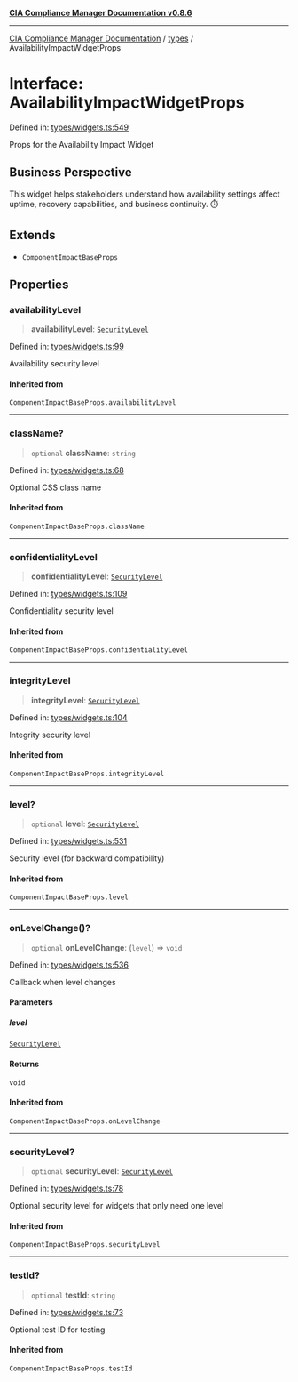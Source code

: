 [**CIA Compliance Manager Documentation v0.8.6**](../../README.md)

***

[CIA Compliance Manager Documentation](../../modules.md) / [types](../README.md) / AvailabilityImpactWidgetProps

# Interface: AvailabilityImpactWidgetProps

Defined in: [types/widgets.ts:549](https://github.com/Hack23/cia-compliance-manager/blob/050a250237d6f621490781dbdf95155919f35aed/src/types/widgets.ts#L549)

Props for the Availability Impact Widget

## Business Perspective

This widget helps stakeholders understand how availability settings
affect uptime, recovery capabilities, and business continuity. ⏱️

## Extends

- `ComponentImpactBaseProps`

## Properties

### availabilityLevel

> **availabilityLevel**: [`SecurityLevel`](../../index/type-aliases/SecurityLevel.md)

Defined in: [types/widgets.ts:99](https://github.com/Hack23/cia-compliance-manager/blob/050a250237d6f621490781dbdf95155919f35aed/src/types/widgets.ts#L99)

Availability security level

#### Inherited from

`ComponentImpactBaseProps.availabilityLevel`

***

### className?

> `optional` **className**: `string`

Defined in: [types/widgets.ts:68](https://github.com/Hack23/cia-compliance-manager/blob/050a250237d6f621490781dbdf95155919f35aed/src/types/widgets.ts#L68)

Optional CSS class name

#### Inherited from

`ComponentImpactBaseProps.className`

***

### confidentialityLevel

> **confidentialityLevel**: [`SecurityLevel`](../../index/type-aliases/SecurityLevel.md)

Defined in: [types/widgets.ts:109](https://github.com/Hack23/cia-compliance-manager/blob/050a250237d6f621490781dbdf95155919f35aed/src/types/widgets.ts#L109)

Confidentiality security level

#### Inherited from

`ComponentImpactBaseProps.confidentialityLevel`

***

### integrityLevel

> **integrityLevel**: [`SecurityLevel`](../../index/type-aliases/SecurityLevel.md)

Defined in: [types/widgets.ts:104](https://github.com/Hack23/cia-compliance-manager/blob/050a250237d6f621490781dbdf95155919f35aed/src/types/widgets.ts#L104)

Integrity security level

#### Inherited from

`ComponentImpactBaseProps.integrityLevel`

***

### level?

> `optional` **level**: [`SecurityLevel`](../../index/type-aliases/SecurityLevel.md)

Defined in: [types/widgets.ts:531](https://github.com/Hack23/cia-compliance-manager/blob/050a250237d6f621490781dbdf95155919f35aed/src/types/widgets.ts#L531)

Security level (for backward compatibility)

#### Inherited from

`ComponentImpactBaseProps.level`

***

### onLevelChange()?

> `optional` **onLevelChange**: (`level`) => `void`

Defined in: [types/widgets.ts:536](https://github.com/Hack23/cia-compliance-manager/blob/050a250237d6f621490781dbdf95155919f35aed/src/types/widgets.ts#L536)

Callback when level changes

#### Parameters

##### level

[`SecurityLevel`](../../index/type-aliases/SecurityLevel.md)

#### Returns

`void`

#### Inherited from

`ComponentImpactBaseProps.onLevelChange`

***

### securityLevel?

> `optional` **securityLevel**: [`SecurityLevel`](../../index/type-aliases/SecurityLevel.md)

Defined in: [types/widgets.ts:78](https://github.com/Hack23/cia-compliance-manager/blob/050a250237d6f621490781dbdf95155919f35aed/src/types/widgets.ts#L78)

Optional security level for widgets that only need one level

#### Inherited from

`ComponentImpactBaseProps.securityLevel`

***

### testId?

> `optional` **testId**: `string`

Defined in: [types/widgets.ts:73](https://github.com/Hack23/cia-compliance-manager/blob/050a250237d6f621490781dbdf95155919f35aed/src/types/widgets.ts#L73)

Optional test ID for testing

#### Inherited from

`ComponentImpactBaseProps.testId`
